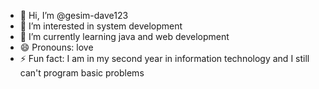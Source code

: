 - 👋 Hi, I’m @gesim-dave123
- 👀 I’m interested in system development
- 🌱 I’m currently learning java and web development
- 😄 Pronouns: love
- ⚡ Fun fact: I am in my second year in information technology and I still can't program basic problems

<!---
gesim-dave123/gesim-dave123 is a ✨ special ✨ repository because its `README.md` (this file) appears on your GitHub profile.
You can click the Preview link to take a look at your changes.
--->
